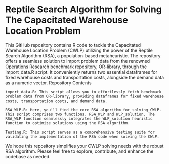 # Reptile Search Algorithm for Solving The Capacitated Warehouse Location Problem
This GitHub repository contains R code to tackle the Capacitated Warehouse Location Problem (CWLP) utilizing the power of the Reptile Search Algorithm (RSA), a population-based metaheuristic. The repository offers a seamless solution to import problem data from the renowned Operations Research benchmark repository, OR-library, through the import_data.R script. It conveniently returns two essential dataframes for fixed warehouse costs and transportation costs, alongside the demand data as a numeric vector.
Repository Contents

    import_data.R: This script allows you to effortlessly fetch benchmark problem data from OR-library, providing dataframes for fixed warehouse costs, transportation costs, and demand data.

    RSA_WLP.R: Here, you'll find the core RSA algorithm for solving CWLP. This script comprises two functions, RSA_WLP and WLP_solution. The RSA_WLP function seamlessly integrates the WLP_solution heuristic function to optimize solutions using the RSA algorithm.

    Testing.R: This script serves as a comprehensive testing suite for validating the implementation of the RSA code when solving the CWLP.

We hope this repository simplifies your CWLP solving needs with the robust RSA algorithm. Please feel free to explore, contribute, and enhance the codebase as needed.
